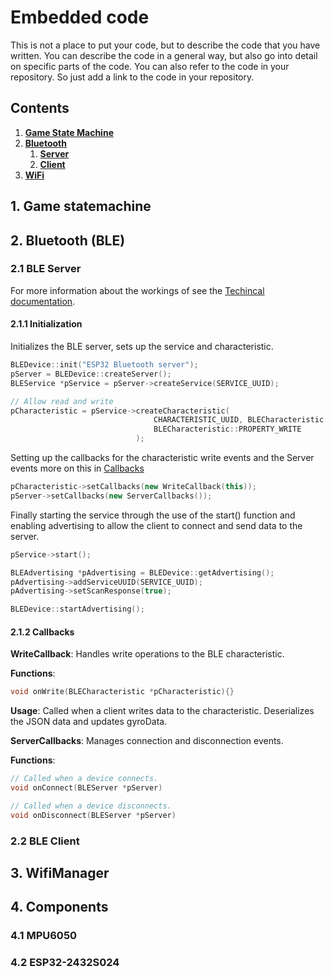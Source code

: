 # Embedded code

This is not a place to put your code, but to describe the code that you have written. You can describe the code in a general way, but also go into detail on specific parts of the code. You can also refer to the code in your repository. So just add a link to the code in your repository.

## Contents
1. **[Game State Machine](#1-game-statemachine)**
2. **[Bluetooth](#2-bluetooth)**
   1. **[Server](#21-server)**
   2. **[Client](#22-client)**
3. **[WiFi](#3-wifimanager)**

## 1. Game statemachine


## 2. Bluetooth (BLE)

### 2.1 BLE Server
For more information about the workings of see the [Techincal documentation](./technical_documentation.md##4-bluetooth-ble).

#### 2.1.1 Initialization
Initializes the BLE server, sets up the service and characteristic.
```c++
BLEDevice::init("ESP32 Bluetooth server");
pServer = BLEDevice::createServer();
BLEService *pService = pServer->createService(SERVICE_UUID);

// Allow read and write
pCharacteristic = pService->createCharacteristic(
                                CHARACTERISTIC_UUID, BLECharacteristic::PROPERTY_READ | 
                                BLECharacteristic::PROPERTY_WRITE
                            );
```


Setting up the callbacks for the characteristic write events and the Server events more on this in [Callbacks](#212-callbacks)
```c++
pCharacteristic->setCallbacks(new WriteCallback(this));    
pServer->setCallbacks(new ServerCallbacks());
```
Finally starting the service through the use of the start() function and enabling advertising to allow the client to connect and send data to the server.

```c++
pService->start();

BLEAdvertising *pAdvertising = BLEDevice::getAdvertising();
pAdvertising->addServiceUUID(SERVICE_UUID);
pAdvertising->setScanResponse(true);

BLEDevice::startAdvertising();
```

#### 2.1.2 Callbacks

**WriteCallback**: Handles write operations to the BLE characteristic.

**Functions**:
```c++
void onWrite(BLECharacteristic *pCharacteristic){}
```

**Usage**: Called when a client writes data to the characteristic.
Deserializes the JSON data and updates gyroData.

**ServerCallbacks**: Manages connection and disconnection events.

**Functions**:
```c++
// Called when a device connects.
void onConnect(BLEServer *pServer)

// Called when a device disconnects.
void onDisconnect(BLEServer *pServer)
```


### 2.2 BLE Client


## 3. WifiManager


## 4. Components


### 4.1 MPU6050


### 4.2 ESP32-2432S024
